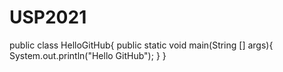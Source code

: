 # USP2021

public class HelloGitHub{
    public static void main(String [] args){
        System.out.println("Hello GitHub");
    }
}